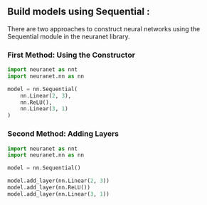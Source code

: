 
## Build models using Sequential :
There are two approaches to construct neural networks using the Sequential module in the neuranet library.

### First Method: Using the Constructor

```python
import neuranet as nnt
import neuranet.nn as nn

model = nn.Sequential(
    nn.Linear(2, 3),
    nn.ReLU(),
    nn.Linear(3, 1)
)
```

### Second Method: Adding Layers

```python
import neuranet as nnt
import neuranet.nn as nn

model = nn.Sequential()

model.add_layer(nn.Linear(2, 3))
model.add_layer(nn.ReLU())
model.add_layer(nn.Linear(3, 1))

```